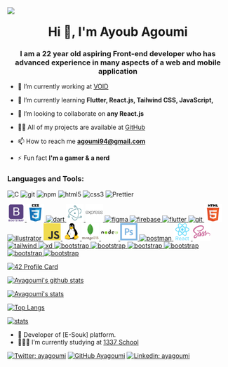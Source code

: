 <img src="https://komarev.com/ghpvc/?username=aitelkob&color=blue" align="left">
<h1 align="center">Hi 👋, I'm Ayoub Agoumi</h1>
<h3 align="center">I am a 22 year old aspiring Front-end developer who has advanced experience in many aspects of a web and mobile application</h3>

- 🔭 I’m currently working at [VOID](https://void.fr/)

- 🌱 I’m currently learning **Flutter, React.js, Tailwind CSS, JavaScript,**

- 👯 I’m looking to collaborate on **any React.js**

- 👨‍💻 All of my projects are available at [GitHub](https://github.com/ayagoumi)

- 📫 How to reach me **[agoumi94@gmail.com](agoumi94@gmail.com)**

- ⚡ Fun fact **I'm a gamer & a nerd**

<h3 align="left">Languages and Tools:</h3>
<p>
  <img alt="C" src="https://img.shields.io/badge/C-brightgreen?style=flat-square&logo=C&logoColor=white" />
  <img alt="git" src="https://img.shields.io/badge/-Git-F05032?style=flat-square&logo=git&logoColor=white" />
  <img alt="npm" src="https://img.shields.io/badge/-NPM-CB3837?style=flat-square&logo=npm&logoColor=white" />
  <img alt="html5" src="https://img.shields.io/badge/-HTML5-E34F26?style=flat-square&logo=html5&logoColor=white" />
  <img alt="css3" src="https://img.shields.io/badge/css-yellow?style=flat-square&logo=css3&logoColor=white" />
  <img alt="Prettier" src="https://img.shields.io/badge/-Prettier-F7B93E?style=flat-square&logo=prettier&logoColor=white" />
</p>

<p align="left">
  <a href="https://getbootstrap.com" target="_blank">
    <img
      src="https://raw.githubusercontent.com/devicons/devicon/master/icons/bootstrap/bootstrap-plain-wordmark.svg"
      alt="bootstrap"
      width="40"
      height="40"
    />
  </a>
  <a href="https://www.w3schools.com/css/" target="_blank">
    <img
      src="https://raw.githubusercontent.com/devicons/devicon/master/icons/css3/css3-original-wordmark.svg"
      alt="css3"
      width="40"
      height="40"
    />
  </a>
  <a href="https://dart.dev" target="_blank">
    <img
      src="https://www.vectorlogo.zone/logos/dartlang/dartlang-icon.svg"
      alt="dart"
      width="40"
      height="40"
    />
  </a>
  <a href="https://www.electronjs.org" target="_blank">
    <img
      src="https://raw.githubusercontent.com/devicons/devicon/master/icons/electron/electron-original.svg"
      alt="electron"
      width="40"
      height="40"
    />
  </a>
  <a href="https://expressjs.com" target="_blank">
    <img
      src="https://raw.githubusercontent.com/devicons/devicon/master/icons/express/express-original-wordmark.svg"
      alt="express"
      width="40"
      height="40"
    />
  </a>
  <a href="https://www.figma.com/" target="_blank">
    <img
      src="https://www.vectorlogo.zone/logos/figma/figma-icon.svg"
      alt="figma"
      width="40"
      height="40"
    />
  </a>
  <a href="https://firebase.google.com/" target="_blank">
    <img
      src="https://www.vectorlogo.zone/logos/firebase/firebase-icon.svg"
      alt="firebase"
      width="40"
      height="40"
    />
  </a>
  <a href="https://flutter.dev" target="_blank">
    <img
      src="https://www.vectorlogo.zone/logos/flutterio/flutterio-icon.svg"
      alt="flutter"
      width="40"
      height="40"
    />
  </a>
  <a href="https://git-scm.com/" target="_blank">
    <img
      src="https://www.vectorlogo.zone/logos/git-scm/git-scm-icon.svg"
      alt="git"
      width="40"
      height="40"
    />
  </a>
  <a href="https://www.w3.org/html/" target="_blank">
    <img
      src="https://raw.githubusercontent.com/devicons/devicon/master/icons/html5/html5-original-wordmark.svg"
      alt="html5"
      width="40"
      height="40"
    />
  </a>
  <a href="https://www.adobe.com/in/products/illustrator.html" target="_blank">
    <img
      src="https://www.vectorlogo.zone/logos/adobe_illustrator/adobe_illustrator-icon.svg"
      alt="illustrator"
      width="40"
      height="40"
    />
  </a>
  <a
    href="https://developer.mozilla.org/en-US/docs/Web/JavaScript"
    target="_blank"
  >
    <img
      src="https://raw.githubusercontent.com/devicons/devicon/master/icons/javascript/javascript-original.svg"
      alt="javascript"
      width="40"
      height="40"
    />
  </a>
  <a href="https://www.linux.org/" target="_blank">
    <img
      src="https://raw.githubusercontent.com/devicons/devicon/master/icons/linux/linux-original.svg"
      alt="linux"
      width="40"
      height="40"
    />
  </a>
  <a href="https://www.mongodb.com/" target="_blank">
    <img
      src="https://raw.githubusercontent.com/devicons/devicon/master/icons/mongodb/mongodb-original-wordmark.svg"
      alt="mongodb"
      width="40"
      height="40"
    />
  </a>
  <a href="https://nodejs.org" target="_blank">
    <img
      src="https://raw.githubusercontent.com/devicons/devicon/master/icons/nodejs/nodejs-original-wordmark.svg"
      alt="nodejs"
      width="40"
      height="40"
    />
  </a>
  <a href="https://www.photoshop.com/en" target="_blank">
    <img
      src="https://raw.githubusercontent.com/devicons/devicon/master/icons/photoshop/photoshop-line.svg"
      alt="photoshop"
      width="40"
      height="40"
    />
  </a>
  <a href="https://postman.com" target="_blank">
    <img
      src="https://www.vectorlogo.zone/logos/getpostman/getpostman-icon.svg"
      alt="postman"
      width="40"
      height="40"
    />
  </a>
  <a href="https://reactjs.org/" target="_blank">
    <img
      src="https://raw.githubusercontent.com/devicons/devicon/master/icons/react/react-original-wordmark.svg"
      alt="react"
      width="40"
      height="40"
    />
  </a>
  <a href="https://sass-lang.com" target="_blank">
    <img
      src="https://raw.githubusercontent.com/devicons/devicon/master/icons/sass/sass-original.svg"
      alt="sass"
      width="40"
      height="40"
    />
  </a>
  <a href="https://tailwindcss.com/" target="_blank">
    <img
      src="https://www.vectorlogo.zone/logos/tailwindcss/tailwindcss-icon.svg"
      alt="tailwind"
      width="40"
      height="40"
    />
  </a>
  <a href="https://www.adobe.com/products/xd.html" target="_blank">
    <img
      src="https://cdn.worldvectorlogo.com/logos/adobe-xd.svg"
      alt="xd"
      width="40"
      height="40"
    />
  </a>
  <a href="https://acquia.com" target="_blank">
    <img
      src="https://www.vectorlogo.zone/logos/acquia/acquia-icon.svg"
      alt="bootstrap"
      width="40"
      height="40"
    />
  </a>
  <a href="https://rapidapi.com" target="_blank">
    <img
      src="https://www.vectorlogo.zone/logos/rapidapi/rapidapi-icon.svg"
      alt="bootstrap"
      width="40"
      height="40"
    />
  </a>
  <a href="https://stackoverflow.com" target="_blank">
    <img
      src="https://www.vectorlogo.zone/logos/stackoverflow/stackoverflow-tile.svg"
      alt="bootstrap"
      width="40"
      height="40"
    />
  </a>
  <a href="https://stackexchange.com" target="_blank">
    <img
      src="https://www.vectorlogo.zone/logos/stackexchange/stackexchange-icon.svg"
      alt="bootstrap"
      width="40"
      height="40"
    />
  </a>
  <a href="https://canva.com" target="_blank">
    <img
      src="https://www.vectorlogo.zone/logos/canva/canva-icon.svg"
      alt="bootstrap"
      width="40"
      height="40"
    />
  </a>
  <a href="https://mongodb.com" target="_blank">
    <img
      src="https://www.vectorlogo.zone/logos/mongodb/mongodb-ar21.svg"
      alt="bootstrap"
      width="40"
      height="40"
    />
  </a>
</p>

[![42 Profile Card](https://1337-readme.vercel.app/api/profile?cursus=42&dark=true&login=ayagoumi)](https://github.com/Ayagoumi)

[![Ayagoumi's github stats](https://github-readme-stats.vercel.app/api?username=Ayagoumi&theme=merko)](https://github.com/Ayagoumi)

[![Ayagoumi's stats](https://github-readme-streak-stats.herokuapp.com/?user=ayagoumi&theme=merko)](https://github.com/Ayagoumi)

[![Top Langs](https://github-readme-stats.vercel.app/api/top-langs/?username=Ayagoumi&layout=demo&theme=merko)](https://github.com/Ayagoumi)

[![stats](https://github-profile-trophy.vercel.app/?username=ayagoumi)](https://github.com/ryo-ma/github-profile-trophy)

- 🔭 Developer of [E-Souk] platform.
- 👨🏽‍💻 I’m currently studying at  [1337 School](https://1337.ma)

[![Twitter: ayagoumi](https://img.shields.io/twitter/follow/AyoubAgoumi?style=social)](https://twitter.com/AyoubAgoumi)
[![GitHub Ayagoumi](https://img.shields.io/github/followers/Ayagoumi?style=social)](https://github.com/Ayagoumi)
[![Linkedin: ayagoumi](https://img.shields.io/badge/-Ayagoumi-blue?style=flat-square&logo=Linkedin&logoColor=white&link=https://www.linkedin.com/in/agoumi-ayoub-07998418a/)](https://www.linkedin.com/in/agoumi-ayoub-07998418a/)


